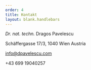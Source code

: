 ```yaml
---
order: 4
title: Kontakt
layout: blank.handlebars
---
```

_Dr. nat. techn._ Dragos Pavelescu 

Schäffergasse 
17/3, 1040 Wien
Austria

info@dpavelescu.com

+43 699 19040257
